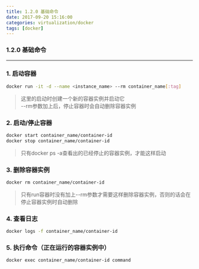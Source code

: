 ```yaml
---
title: 1.2.0 基础命令
date: 2017-09-20 15:16:00
categories: virtualization/docker
tags: [docker]
---
```

### 1.2.0 基础命令

---

### 1. 启动容器
``` bash
docker run -it -d --name <instance_name> --rm container_name[:tag]
```
> 这里的启动时创建一个新的容器实例并启动它  
--rm参数加上后，停止容器时会自动删除容器实例

### 2. 启动/停止容器
``` bash
docker start container_name/container-id
docker stop container_name/container-id
```
> 只有docker ps -a查看出的已经停止的容器实例，才能这样启动

### 3. 删除容器实例
``` bash
docker rm container_name/container-id
```
> 只有run容器时没有加上--rm参数才需要这样删除容器实例，否则的话会在停止容器实例时自动删除

### 4. 查看日志
``` bash
docker logs -f container_name/container-id
```

### 5. 执行命令（正在运行的容器实例中）
``` bash
docker exec container_name/container-id command
```
